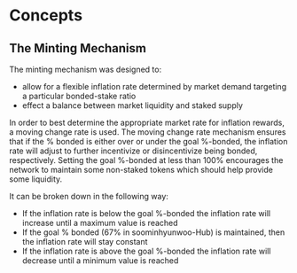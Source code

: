 <!--
order: 0
-->

# Concepts

## The Minting Mechanism

The minting mechanism was designed to:
 - allow for a flexible inflation rate determined by market demand targeting a particular bonded-stake ratio
 - effect a balance between market liquidity and staked supply

In order to best determine the appropriate market rate for inflation rewards, a
moving change rate is used.  The moving change rate mechanism ensures that if
the % bonded is either over or under the goal %-bonded, the inflation rate will
adjust to further incentivize or disincentivize being bonded, respectively. Setting the goal
%-bonded at less than 100% encourages the network to maintain some non-staked tokens
which should help provide some liquidity.

It can be broken down in the following way: 
 - If the inflation rate is below the goal %-bonded the inflation rate will
   increase until a maximum value is reached
 - If the goal % bonded (67% in soominhyunwoo-Hub) is maintained, then the inflation
   rate will stay constant 
 - If the inflation rate is above the goal %-bonded the inflation rate will
   decrease until a minimum value is reached
